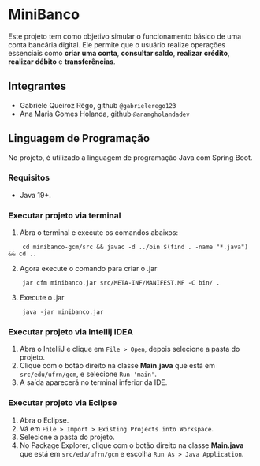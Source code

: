 # MiniBanco

Este projeto tem como objetivo simular o funcionamento básico de uma conta bancária digital. Ele permite que o usuário realize operações essenciais como **criar uma conta**, **consultar saldo**, **realizar crédito**, **realizar débito** e **transferências**.

## Integrantes
- Gabriele Queiroz Rêgo, github `@gabrielerego123`
- Ana Maria Gomes Holanda, github `@anamgholandadev`

## Linguagem de Programação
No projeto, é utilizado a linguagem de programação Java com Spring Boot.

### Requisitos
- Java 19+.

### Executar projeto via terminal

1. Abra o terminal e execute os comandos abaixos:

```
    cd minibanco-gcm/src && javac -d ../bin $(find . -name "*.java") && cd ..
```

2. Agora execute o comando para criar o .jar

```
    jar cfm minibanco.jar src/META-INF/MANIFEST.MF -C bin/ .
```

3. Execute o .jar

```
    java -jar minibanco.jar
```

### Executar projeto via Intellij IDEA

1. Abra o IntelliJ e clique em `File > Open`, depois selecione a pasta do projeto.
2. Clique com o botão direito na classe **Main.java** que está em `src/edu/ufrn/gcm`, e selecione `Run 'main'`.
3. A saída aparecerá no terminal inferior da IDE.

### Executar projeto via Eclipse

1. Abra o Eclipse.
2. Vá em `File > Import > Existing Projects into Workspace`.
3. Selecione a pasta do projeto.
4. No Package Explorer, clique com o botão direito na classe **Main.java** que está em `src/edu/ufrn/gcm`
   e escolha `Run As > Java Application`.
